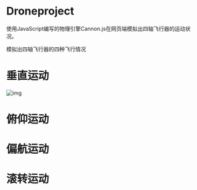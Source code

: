 # Droneproject

使用JavaScript编写的物理引擎Cannon.js在网页端模拟出四轴飞行器的运动状况。

模拟出四轴飞行器的四种飞行情况
# 垂直运动
![img](https://imgur.com/PirOWhg.gif)
# 俯仰运动
# 偏航运动
# 滚转运动
